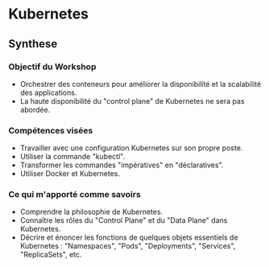# Kubernetes
## Synthese

### Objectif du Workshop
- Orchestrer des conteneurs pour améliorer la disponibilité et la scalabilité des applications.
- La haute disponibilité du "control plane" de Kubernetes ne sera pas abordée.

### Compétences visées
- Travailler avec une configuration Kubernetes sur son propre poste.
- Utiliser la commande "kubectl".
- Transformer les commandes "impératives" en "déclaratives".
- Utiliser Docker et Kubernetes.

### Ce qui m'apporté comme savoirs
- Comprendre la philosophie de Kubernetes.
- Connaître les rôles du "Control Plane" et du "Data Plane" dans Kubernetes.
- Décrire et énoncer les fonctions de quelques objets essentiels de Kubernetes : "Namespaces", "Pods", "Deployments", "Services", "ReplicaSets", etc.
